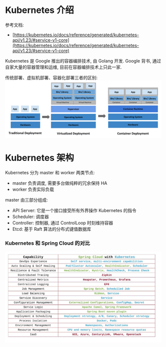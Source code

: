 <a name="bdWAr"></a>
# Kubernetes 介绍
参考文档:

- [https://kubernetes.io/docs/reference/generated/kubernetes-api/v1.23/#service-v1-core](https://kubernetes.io/docs/reference/generated/kubernetes-api/v1.23/#service-v1-core)

Kubernetes 是 Google 推出的容器编排技术, 由 Golang 开发. Google 背书, 通过自家大量的容器管理和运维, 目前在容器编排技术上只此一家.

传统部署、虚拟机部署、容器化部署三者的区别:<br />![](./../assets/1658306431889-3842a32a-6c54-4190-a244-6459419ec94b.svg)


<a name="JrVDW"></a>
# Kubernetes 架构
Kubernetes 分为 master 和 worker 两类节点:

- master 负责调度, 需要多台做纯粹的冗余保持 HA
- worker 负责实际负载

master 由三部分组成:

- API Server: 它是一个接口接受所有外界操作 Kubernetes 的指令
- Scheduler: 调度器
- Controller: 控制器, 通过 ControlLoop 时刻维持容器
- Etcd: 基于 Raft 算法的分布式键值数据库


<a name="g60Ba"></a>
### Kubernetes 和 Spring Cloud 的对比

![image.png](./../assets/1646906397611-efb9adb3-5892-405d-8cf6-45eb664ef8d7.png)

